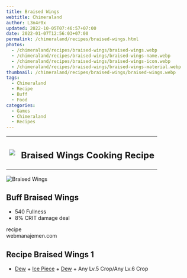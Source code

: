 ```yaml
---
title: Braised Wings
webtitle: Chimeraland
author: L3n4r0x
updated: 2022-10-05T07:46:57+07:00
date: 2022-01-07T12:56:03+07:00
permalink: /chimeraland/recipes/braised-wings.html
photos:
  - /chimeraland/recipes/braised-wings/braised-wings.webp
  - /chimeraland/recipes/braised-wings/braised-wings-name.webp
  - /chimeraland/recipes/braised-wings/braised-wings-icon.webp
  - /chimeraland/recipes/braised-wings/braised-wings-material.webp
thumbnail: /chimeraland/recipes/braised-wings/braised-wings.webp
tags:
  - Chimeraland
  - Recipe
  - Buff
  - Food
categories:
  - Games
  - Chimeraland
  - Recipes
---
```


<section id="bootstrap-wrapper"><link rel="stylesheet" href="https://cdn.statically.io/gh/dimaslanjaka/Web-Manajemen/40ac3225/css/bootstrap-4.5-wrapper.css"/><div class="row mb-2"><div class="col-md-12 mb-2"><table class="table" id="post-info"><tbody><tr><td><img class="d-inline-block me-2" src="/chimeraland/recipes/braised-wings/braised-wings-icon.webp" width="auto" height="auto"/></td><td><h1 class="fs-5">Braised Wings Cooking Recipe</h1></td></tr></tbody></table></div></div><div class="card mb-2"><div class="row g-0"><div class="col-sm-4 position-relative mb-2"><img src="/chimeraland/recipes/braised-wings/braised-wings-material.webp" class="card-img fit-cover w-100 h-100" alt="Braised Wings" data-fancybox="true"/></div><div class="col-sm-8 mb-2"><div class="card-body"><h2 class="card-title fs-5">Buff Braised Wings</h2><div class="card-text"><ul><li>540 Fullness</li><li>8% CRIT damage deal</li></ul></div><span class="badge rounded-pill bg-dark">recipe</span></div><div class="card-footer text-end text-muted">webmanajemen.com</div></div></div></div><div class="row mb-2"><div class="col-12 col-lg-6 recipe-item mb-2"><div class="card"><div class="card-body"><h2 class="card-title fs-5">Recipe Braised Wings 1</h2><div class="card-text"><ul><li><a class="text-decoration-none" href="/chimeraland/materials/dew.html">Dew</a><span> + </span><a class="text-decoration-none" href="/chimeraland/materials/ice-piece.html">Ice Piece</a><span> + </span><a class="text-decoration-none" href="/chimeraland/materials/dew.html">Dew</a><span> + </span>Any Lv.5 Crop/Any Lv.6 Crop</li></ul></div></div></div></div></div></section>